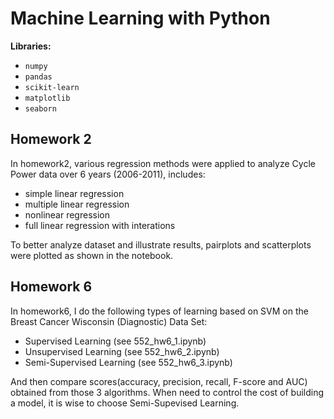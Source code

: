 # Machine Learning with Python
**Libraries:** 
- `numpy`
- `pandas`
- `scikit-learn`
- `matplotlib`
- `seaborn`

## Homework 2
In homework2, various regression methods were applied to analyze Cycle Power data over 6 years (2006-2011), includes:
* simple linear regression
* multiple linear regression
* nonlinear regression 
* full linear regression with interations 

To better analyze dataset and illustrate results, pairplots and scatterplots were plotted as shown in the notebook.

## Homework 6
In homework6, I do the following types of learning based on SVM on the Breast Cancer Wisconsin (Diagnostic) Data Set:
* Supervised Learning       (see 552_hw6_1.ipynb)
* Unsupervised Learning     (see 552_hw6_2.ipynb)
* Semi-Supervised Learning  (see 552_hw6_3.ipynb)  

And then compare scores(accuracy, precision, recall, F-score and AUC) obtained from those 3 algorithms. When need to control
the cost of building a model, it is wise to choose Semi-Supevised Learning.

